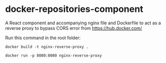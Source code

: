 # docker-repositories-component
A React component and accompanying nginx file and Dockerfile to act as a reverse proxy to bypass CORS error from https://hub.docker.com/

Run this command in the root folder: 
```
docker build -t nginx-reverse-proxy .

docker run -p 8080:8080 nginx-reverse-proxy
```
